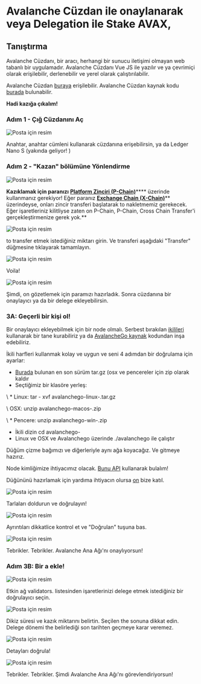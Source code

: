 # Avalanche Cüzdan ile onaylanarak veya Delegation ile Stake AVAX,

## **Tanıştırma**<a id="001f"></a>

Avalanche Cüzdanı, bir aracı, herhangi bir sunucu iletişimi olmayan web tabanlı bir uygulamadır. Avalanche Cüzdanı Vue JS ile yazılır ve ya çevrimiçi olarak erişilebilir, derlenebilir ve yerel olarak çalıştırılabilir.

Avalanche Cüzdan [buraya](https://wallet.avax.network/) erişilebilir.   Avalanche Cüzdan kaynak kodu [burada](https://github.com/ava-labs/avalanche-wallet) bulunabilir.

**Hadi kazığa çıkalım!**

### **Adım 1 - Çığ Cüzdanını Aç**<a id="552d"></a>

![Posta için resim](https://miro.medium.com/max/1552/0*tpBIOjLdppuNKMjA)

Anahtar, anahtar cümleni kullanarak cüzdanına erişebilirsin, ya da Ledger Nano S (yakında geliyor! \)

### **Adım 2 - "Kazan" bölümüne Yönlendirme**<a id="dc5a"></a>

![Posta için resim](https://miro.medium.com/max/1504/0*XTh3nZzBI1bkLbwO)

**Kazıklamak için paranızı** [**Platform Zinciri \(P-Chain\)**](../../../learn/platform-overview/#platform-chain-p-chain)**** üzerinde kullanmanız gerekiyor! Eğer paranız [**Exchange Chain (X-Chain\)**](../../../learn/platform-overview/#exchange-chain-x-chain)** üzerindeyse, onları zincir transferi başlatarak to nakletmemiz gerekecek. Eğer işaretleriniz kilitliyse zaten on P-Chain, P-Chain, Cross Chain Transfer'i gerçekleştirmenize gerek yok.**

![Posta için resim](https://miro.medium.com/max/1522/0*xKAf0nXSzqIdmBDg)

to transfer etmek istediğiniz miktarı girin. Ve transferi aşağıdaki "Transfer" düğmesine tıklayarak tamamlayın.

![Posta için resim](https://miro.medium.com/max/1488/0*aremeYNYtKP5nGPx)

Voila!

![Posta için resim](https://miro.medium.com/max/1512/0*XP8f8CISy-LJ_Lc3)

Şimdi, on gözetlemek için paramızı hazırladık. Sonra cüzdanına bir onaylayıcı ya da bir delege ekleyebilirsin.

### **3A: Geçerli bir kişi ol!**<a id="60f0"></a>

Bir onaylayıcı ekleyebilmek için bir node olmalı. Serbest bırakılan [ikilileri](https://github.com/ava-labs/avalanchego/releases/) kullanarak bir tane kurabiliriz ya da [AvalancheGo kaynak](https://github.com/ava-labs/avalanchego) kodundan inşa edebiliriz.

İkili harfleri kullanmak kolay ve uygun ve seni 4 adımdan bir doğrulama için ayarlar:

* [Burada](https://github.com/ava-labs/avalanchego/releases) bulunan en son sürüm tar.gz \(osx ve pencereler için zip olarak kaldır
* Seçtiğimiz bir klasöre yerleş:

\ * Linux: tar - xvf avalanchego-linux-<VERSION>.tar.gz

\  OSX: unzip avalanchego-macos-<VERSION>.zip

\ * Pencere: unzip avalanchego-win-<VERSION>.zip

* İkili dizin cd avalanchego-<VERSION>
* Linux ve OSX ve Avalanchego üzerinde ./avalanchego ile çalıştır

Düğüm çizme bağımızı ve diğerleriyle aynı ağa koyacağız. Ve gitmeye hazırız.

Node kimliğimize ihtiyacımız olacak. [Bunu API](../../avalanchego-apis/info-api.md) kullanarak bulalım!

Düğününü hazırlamak için yardıma ihtiyacın olursa [on](https://chat.avax.network/) bize katıl.

![Posta için resim](https://miro.medium.com/max/1600/0*6hZSaT651Dd7R4bL)

Tarlaları doldurun ve doğrulayın!

![Posta için resim](https://miro.medium.com/max/1600/0*cy61ZMDY5veMvCZj)

Ayrıntıları dikkatlice kontrol et ve "Doğrulan" tuşuna bas.

![Posta için resim](https://miro.medium.com/max/1600/0*f3GlN03He6TFkOV7)

Tebrikler. Tebrikler. Avalanche Ana Ağı'nı onaylıyorsun!

### **Adım 3B: Bir a ekle!**<a id="59bd"></a>

![Posta için resim](https://miro.medium.com/max/1600/0*f-wXi2SiSm4eBmHt)

Etkin ağ validators. listesinden işaretlerinizi delege etmek istediğiniz bir doğrulayıcı seçin.

![Posta için resim](https://miro.medium.com/max/1600/0*uNnT2PtjCslRKFbF)

Dikiz süresi ve kazık miktarını belirtin. Seçilen the sonuna dikkat edin. Delege dönemi the belirlediği son tarihten geçmeye karar veremez.

![Posta için resim](https://miro.medium.com/max/1600/0*M_6_7L9jtYuPTp-A)

Detayları doğrula!

![Posta için resim](https://miro.medium.com/max/1600/0*Silj8-uZTm5g9xSi)

Tebrikler. Tebrikler. Şimdi Avalanche Ana Ağı'nı görevlendiriyorsun!

